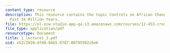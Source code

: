 ```yaml
---
content_type: resource
description: This resource contains the topic Controls on African Changed During the
  Past 34 Million Years.
file: https://ol-ocw-studio-app-qa.s3.amazonaws.com/courses/12-453-crosby-lectures-in-geology-history-of-africa-fall-2005/e52c3928df4084b5870700795992c6e6_1_lecture1_3.pdf
file_type: application/pdf
resourcetype: Document
title: 1_lecture1_3.pdf
uid: e52c3928-df40-84b5-8707-00795992c6e6
---
```

